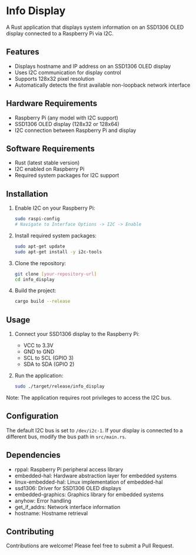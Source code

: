 # Info Display

A Rust application that displays system information on an SSD1306 OLED display connected to a Raspberry Pi via I2C.

## Features

- Displays hostname and IP address on an SSD1306 OLED display
- Uses I2C communication for display control
- Supports 128x32 pixel resolution
- Automatically detects the first available non-loopback network interface

## Hardware Requirements

- Raspberry Pi (any model with I2C support)
- SSD1306 OLED display (128x32 or 128x64)
- I2C connection between Raspberry Pi and display

## Software Requirements

- Rust (latest stable version)
- I2C enabled on Raspberry Pi
- Required system packages for I2C support

## Installation

1. Enable I2C on your Raspberry Pi:
   ```bash
   sudo raspi-config
   # Navigate to Interface Options -> I2C -> Enable
   ```

2. Install required system packages:
   ```bash
   sudo apt-get update
   sudo apt-get install -y i2c-tools
   ```

3. Clone the repository:
   ```bash
   git clone [your-repository-url]
   cd info_display
   ```

4. Build the project:
   ```bash
   cargo build --release
   ```

## Usage

1. Connect your SSD1306 display to the Raspberry Pi:
   - VCC to 3.3V
   - GND to GND
   - SCL to SCL (GPIO 3)
   - SDA to SDA (GPIO 2)

2. Run the application:
   ```bash
   sudo ./target/release/info_display
   ```

Note: The application requires root privileges to access the I2C bus.

## Configuration

The default I2C bus is set to `/dev/i2c-1`. If your display is connected to a different bus, modify the bus path in `src/main.rs`.

## Dependencies

- rppal: Raspberry Pi peripheral access library
- embedded-hal: Hardware abstraction layer for embedded systems
- linux-embedded-hal: Linux implementation of embedded-hal
- ssd1306: Driver for SSD1306 OLED displays
- embedded-graphics: Graphics library for embedded systems
- anyhow: Error handling
- get_if_addrs: Network interface information
- hostname: Hostname retrieval


## Contributing

Contributions are welcome! Please feel free to submit a Pull Request.
